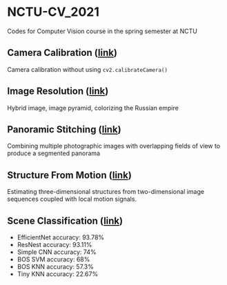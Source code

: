 # NCTU-CV_2021
Codes for Computer Vision course in the spring semester at NCTU

## Camera Calibration ([link](./HW1))
Camera calibration without using `cv2.calibrateCamera()`

## Image Resolution ([link](./HW2))
Hybrid image, image pyramid, colorizing the Russian empire

## Panoramic Stitching ([link](./HW3))
Combining multiple photographic images with overlapping fields of view to produce a segmented panorama

## Structure From Motion ([link](./HW4))
Estimating three-dimensional structures from two-dimensional image sequences coupled with local motion signals.

## Scene Classification ([link](./HW5))
* EfficientNet accuracy: 93.78%
* ResNest accuracy: 93.11%
* Simple CNN accuracy: 74%
* BOS SVM accuracy: 68%
* BOS KNN accuracy: 57.3%
* Tiny KNN accuracy: 22.67%

